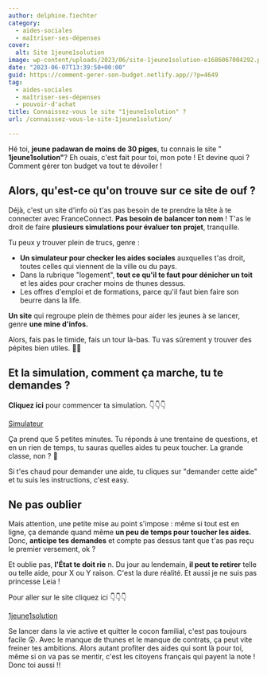 ```yaml
---
author: delphine.fiechter
category:
  - aides-sociales
  - maîtriser-ses-dépenses
cover:
  alt: Site 1jeune1solution
image: wp-content/uploads/2023/06/site-1jeune1solution-e1686067004292.png
date: "2023-06-07T13:39:50+00:00"
guid: https://comment-gerer-son-budget.netlify.app//?p=4649
tag:
  - aides-sociales
  - maîtriser-ses-dépenses
  - pouvoir-d'achat
title: Connaissez-vous le site "1jeune1solution" ?
url: /connaissez-vous-le-site-1jeune1solution/

---
```

Hé toi, **jeune padawan de moins de 30 piges**, tu connais le site " **1jeune1solution"**? Eh ouais, c'est fait pour toi, mon pote ! Et devine quoi ? Comment gérer ton budget va tout te dévoiler !

## Alors, qu'est-ce qu'on trouve sur ce site de ouf ?

Déjà, c'est un site d'info où t'as pas besoin de te prendre la tête à te connecter avec FranceConnect. **Pas besoin de balancer ton nom** ! T'as le droit de faire **plusieurs simulations pour évaluer ton projet**, tranquille.

Tu peux y trouver plein de trucs, genre :

- **Un simulateur pour checker les aides sociales** auxquelles t'as droit, toutes celles qui viennent de la ville ou du pays.
- Dans la rubrique "logement", **tout ce qu'il te faut pour dénicher un toit** et les aides pour cracher moins de thunes dessus.
- Les offres d'emploi et de formations, parce qu'il faut bien faire son beurre dans la life.

**Un site** qui regroupe plein de thèmes pour aider les jeunes à se lancer, genre **une mine d'infos.**

Alors, fais pas le timide, fais un tour là-bas. Tu vas sûrement y trouver des pépites bien utiles. 👩‍💻

## Et la simulation, comment ça marche, tu te demandes ?

**Cliquez ici** pour commencer ta simulation. 👇👇👇

[Simulateur](https://www.1jeune1solution.gouv.fr/mes-aides)

Ça prend que 5 petites minutes. Tu réponds à une trentaine de questions, et en un rien de temps, tu sauras quelles aides tu peux toucher. La grande classe, non ? 🥰

Si t'es chaud pour demander une aide, tu cliques sur "demander cette aide" et tu suis les instructions, c'est easy.

## Ne pas oublier

Mais attention, une petite mise au point s'impose : même si tout est en ligne, ça demande quand même **un peu de temps pour toucher les aides.** Donc, **anticipe tes demandes** et compte pas dessus tant que t'as pas reçu le premier versement, ok ?

Et oublie pas, **l'État te doit rie** n. Du jour au lendemain, **il peut te retirer** telle ou telle aide, pour X ou Y raison. C'est la dure réalité. Et aussi je ne suis pas princesse Leia !

Pour aller sur le site cliquez ici 👇👇👇

[1jeune1solution](https://www.1jeune1solution.gouv.fr/)

Se lancer dans la vie active et quitter le cocon familial, c'est pas toujours facile 😲. Avec le manque de thunes et le manque de contrats, ça peut vite freiner tes ambitions. Alors autant profiter des aides qui sont là pour toi, même si on va pas se mentir, c'est les citoyens français qui payent la note ! Donc toi aussi !!
